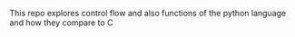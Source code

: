 This repo explores control flow and also functions of the python language and how they compare to C
